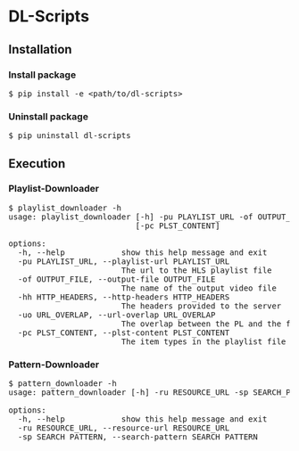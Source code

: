 # DL-Scripts

## Installation

### Install package

<pre>
$ pip install -e &lt;path/to/dl-scripts&gt;
</pre>

### Uninstall package

<pre>
$ pip uninstall dl-scripts
</pre>

## Execution

### Playlist-Downloader

<pre>
$ playlist_downloader -h
usage: playlist_downloader [-h] -pu PLAYLIST_URL -of OUTPUT_FILE [-hh HTTP_HEADERS] [-uo URL_OVERLAP]
                           [-pc PLST_CONTENT]

options:
  -h, --help            show this help message and exit
  -pu PLAYLIST_URL, --playlist-url PLAYLIST_URL
                        The url to the HLS playlist file
  -of OUTPUT_FILE, --output-file OUTPUT_FILE
                        The name of the output video file
  -hh HTTP_HEADERS, --http-headers HTTP_HEADERS
                        The headers provided to the server
  -uo URL_OVERLAP, --url-overlap URL_OVERLAP
                        The overlap between the PL and the files
  -pc PLST_CONTENT, --plst-content PLST_CONTENT
                        The item types in the playlist file
</pre>

### Pattern-Downloader

<pre>
$ pattern_downloader -h
usage: pattern_downloader [-h] -ru RESOURCE_URL -sp SEARCH_PATTERN

options:
  -h, --help            show this help message and exit
  -ru RESOURCE_URL, --resource-url RESOURCE_URL
  -sp SEARCH_PATTERN, --search-pattern SEARCH_PATTERN
</pre>
